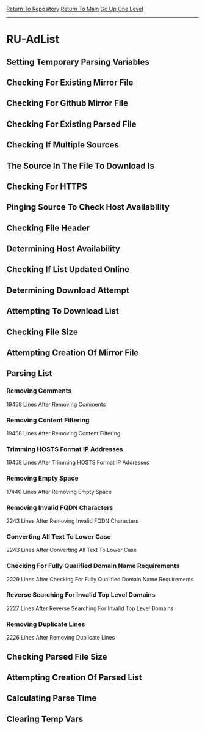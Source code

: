 [Return To Repository](https://github.com/deathbybandaid/piholeparser/)
[Return To Main](https://github.com/deathbybandaid/piholeparser/blob/master/RecentRunLogs/Mainlog.md)
[Go Up One Level](https://github.com/deathbybandaid/piholeparser/blob/master/RecentRunLogs/TopLevelScripts/30-Processing-External-Blacklists.md)
____________________________________
# RU-AdList
## Setting Temporary Parsing Variables
## Checking For Existing Mirror File
## Checking For Github Mirror File
## Checking For Existing Parsed File
## Checking If Multiple Sources
## The Source In The File To Download Is
## Checking For HTTPS
## Pinging Source To Check Host Availability
## Checking File Header
## Determining Host Availability
## Checking If List Updated Online
## Determining Download Attempt
## Attempting To Download List
## Checking File Size
## Attempting Creation Of Mirror File
## Parsing List
### Removing Comments
19458 Lines After Removing Comments
### Removing Content Filtering
19458 Lines After Removing Content Filtering
### Trimming HOSTS Format IP Addresses
19458 Lines After Trimming HOSTS Format IP Addresses
### Removing Empty Space
17440 Lines After Removing Empty Space
### Removing Invalid FQDN Characters
2243 Lines After Removing Invalid FQDN Characters
### Converting All Text To Lower Case
2243 Lines After Converting All Text To Lower Case
### Checking For Fully Qualified Domain Name Requirements
2229 Lines After Checking For Fully Qualified Domain Name Requirements
### Reverse Searching For Invalid Top Level Domains
2227 Lines After Reverse Searching For Invalid Top Level Domains
### Removing Duplicate Lines
2226 Lines After Removing Duplicate Lines
## Checking Parsed File Size
## Attempting Creation Of Parsed List
## Calculating Parse Time
## Clearing Temp Vars
